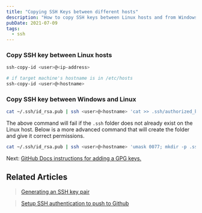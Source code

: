 ```yaml
---
title: "Copying SSH Keys between different hosts"
description: "How to copy SSH keys between Linux hosts and from Windows to Linux."
pubDate: 2021-07-09
tags:
  - ssh
---
```


### Copy SSH key between Linux hosts

```bash
ssh-copy-id <user>@<ip-address>

# if target machine's hostname is in /etc/hosts
ssh-copy-id <user>@<hostname>
```

### Copy SSH key between Windows and Linux

```bash
cat ~/.ssh/id_rsa.pub | ssh <user>@<hostname> 'cat >> .ssh/authorized_keys && echo "Key copied"'
```

The above command will fail if the `.ssh` folder does not already exist on the Linux host. Below is a more advanced command that will create the folder and give it correct permissions.

```bash
cat ~/.ssh/id_rsa.pub | ssh <user>@<hostname> 'umask 0077; mkdir -p .ssh; cat >> .ssh/authorized_keys && echo "Key copied"'
```

Next: <a href="https://docs.github.com/en/authentication/managing-commit-signature-verification/generating-a-new-gpg-key" target="_blank" rel="noopener noreferrer">GitHub Docs instructions for adding a GPG keys.</a>

## Related Articles

> [Generating an SSH key pair](/blog/generating-an-ssh-key-pair)

> [Setup SSH authentication to push to Github](/blog/setup-ssh-authentication-to-push-to-github)